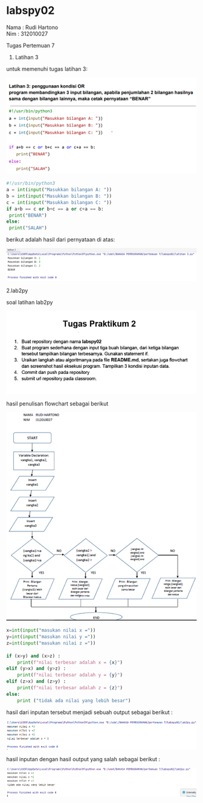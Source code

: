 # labspy02
Nama    : Rudi Hartono<br>
Nim     : 312010027<br>

Tugas Pertemuan 7 <br>

1. Latihan 3

untuk memenuhi tugas latihan 3:

![latihan3tugas.PNG](Foto/latihan3tugas.PNG)

```python
#!/usr/bin/python3
a = int(input("Masukkan bilangan A: "))
b = int(input("Masukkan bilangan B: "))
c = int(input("Masukkan bilangan C: "))
if a+b == c or b+c == a or c+a == b:
 print("BENAR")
else:
 print("SALAH")
```

berikut adalah hasil dari pernyataan di atas:

![latihan3run.PNG](Foto/latihan3run.PNG)

2.lab2py

soal latihan lab2py

![latihan2tugas.PNG](Foto/latihan2tugas.PNG)

hasil penulisan flowchart sebagai berikut

![flowchart.PNG](Foto/flowchart.PNG)

```python
x=int(input("masukan nilai x ="))
y=int(input("masukan nilai y ="))
z=int(input("masukan nilai z ="))

if (x>y) and (x>z) :
    print(f"nilai terbesar adalah x = {x}")
elif (y>x) and (y>z) :
    print(f"nilai terbesar adalah y = {y}")
elif (z>x) and (z>y) :
    print(f"nilai terbesar adalah z = {z}")
else:
    print ("tidak ada nilai yang lebih besar")
```
hasil dari inputan tersebut menjadi sebuah output sebagai berikut :

![runlab2pybenar.PNG](Foto/runlab2pybenar.PNG)

hasil inputan dengan hasil output yang salah sebagai berikut :

![runlab2pysalah.PNG](Foto/runlab2pysalah.PNG)




